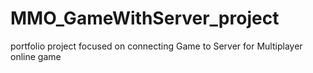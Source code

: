 # MMO_GameWithServer_project
 portfolio project focused on connecting Game to Server for Multiplayer online game
